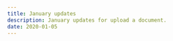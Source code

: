 ```yaml
---
title: January updates
description: January updates for upload a document.
date: 2020-01-05
---
```

